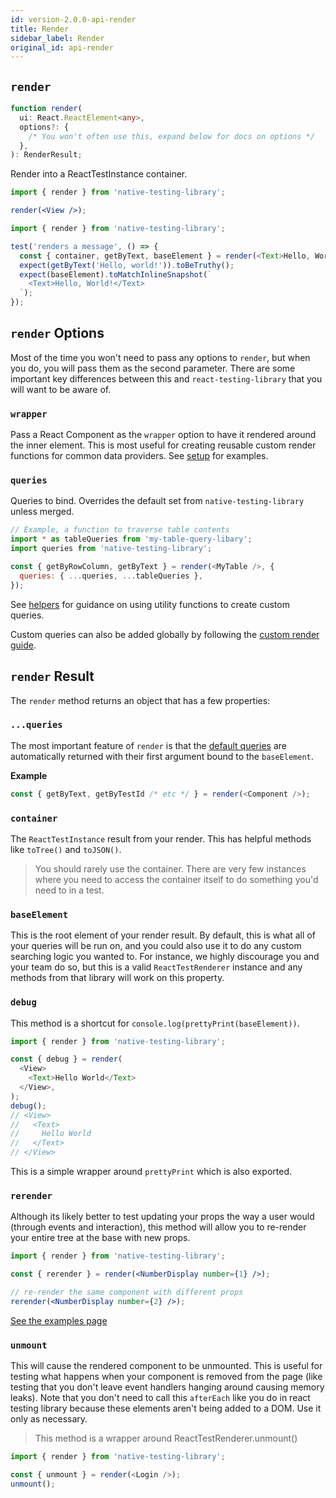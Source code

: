 ```yaml
---
id: version-2.0.0-api-render
title: Render
sidebar_label: Render
original_id: api-render
---
```


## `render`

```typescript
function render(
  ui: React.ReactElement<any>,
  options?: {
    /* You won't often use this, expand below for docs on options */
  },
): RenderResult;
```

Render into a ReactTestInstance container.

```jsx
import { render } from 'native-testing-library';

render(<View />);
```

```javascript
import { render } from 'native-testing-library';

test('renders a message', () => {
  const { container, getByText, baseElement } = render(<Text>Hello, World!</Text>);
  expect(getByText('Hello, world!')).toBeTruthy();
  expect(baseElement).toMatchInlineSnapshot(`
    <Text>Hello, World!</Text>
  `);
});
```

## `render` Options

Most of the time you won't need to pass any options to `render`, but when you do, you will pass them
as the second parameter. There are some important key differences between this and
`react-testing-library` that you will want to be aware of.

### `wrapper`

Pass a React Component as the `wrapper` option to have it rendered around the inner element. This is
most useful for creating reusable custom render functions for common data providers. See
[setup](setup.md#custom-render) for examples.

### `queries`

Queries to bind. Overrides the default set from `native-testing-library` unless merged.

```js
// Example, a function to traverse table contents
import * as tableQueries from 'my-table-query-libary';
import queries from 'native-testing-library';

const { getByRowColumn, getByText } = render(<MyTable />, {
  queries: { ...queries, ...tableQueries },
});
```

See [helpers](api-helpers.md) for guidance on using utility functions to create custom queries.

Custom queries can also be added globally by following the
[custom render guide](setup.md#custom-render).

## `render` Result

The `render` method returns an object that has a few properties:

### `...queries`

The most important feature of `render` is that the [default queries](api-queries.md) are
automatically returned with their first argument bound to the `baseElement`.

**Example**

```javascript
const { getByText, getByTestId /* etc */ } = render(<Component />);
```

### `container`

The `ReactTestInstance` result from your render. This has helpful methods like `toTree()` and
`toJSON()`.

> You should rarely use the container. There are very few instances where you need to access the
> container itself to do something you'd need to in a test.

### `baseElement`

This is the root element of your render result. By default, this is what all of your queries will be
run on, and you could also use it to do any custom searching logic you wanted to. For instance, we
highly discourage you and your team do so, but this is a valid `ReactTestRenderer` instance and any
methods from that library will work on this property.

### `debug`

This method is a shortcut for `console.log(prettyPrint(baseElement))`.

```javascript
import { render } from 'native-testing-library';

const { debug } = render(
  <View>
    <Text>Hello World</Text>
  </View>,
);
debug();
// <View>
//   <Text>
//     Hello World
//   </Text>
// </View>
```

This is a simple wrapper around `prettyPrint` which is also exported.

### `rerender`

Although its likely better to test updating your props the way a user would (through events and
interaction), this method will allow you to re-render your entire tree at the base with new props.

```jsx
import { render } from 'native-testing-library';

const { rerender } = render(<NumberDisplay number={1} />);

// re-render the same component with different props
rerender(<NumberDisplay number={2} />);
```

[See the examples page](example-update-props.md)

### `unmount`

This will cause the rendered component to be unmounted. This is useful for testing what happens when
your component is removed from the page (like testing that you don't leave event handlers hanging
around causing memory leaks). Note that you don't need to call this `afterEach` like you do in react
testing library because these elements aren't being added to a DOM. Use it only as necessary.

> This method is a wrapper around ReactTestRenderer.unmount()

```javascript
import { render } from 'native-testing-library';

const { unmount } = render(<Login />);
unmount();
```
